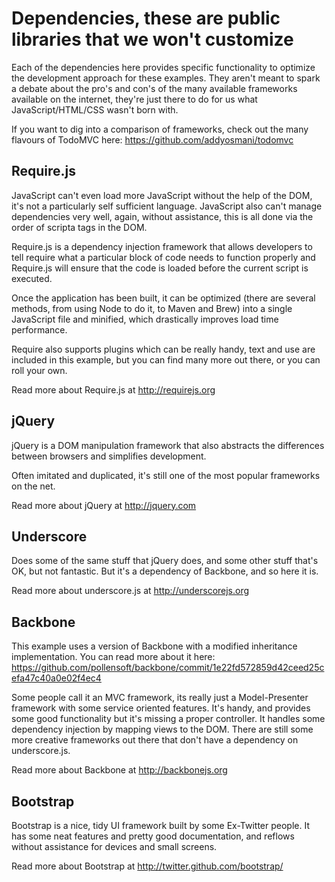 # Dependencies, these are public libraries that we won't customize

Each of the dependencies here provides specific functionality to optimize the development approach for these examples.
They aren't meant to spark a debate about the pro's and con's of the many available frameworks available on the internet,
they're just there to do for us what JavaScript/HTML/CSS wasn't born with.

If you want to dig into a comparison of frameworks, check out the many flavours of TodoMVC here:
https://github.com/addyosmani/todomvc

## Require.js

JavaScript can't even load more JavaScript without the help of the DOM, it's not a particularly self sufficient language.
JavaScript also can't manage dependencies very well, again, without assistance, this is all done via the order of scripta
 tags in the DOM.

Require.js is a dependency injection framework that allows developers to tell require what a particular block of code
needs to function properly and Require.js will ensure that the code is loaded before the current script is executed.

Once the application has been built, it can be optimized (there are several methods, from using Node to do it, to Maven
and Brew) into a single JavaScript file and minified, which drastically improves load time performance.

Require also supports plugins which can be really handy, text and use are included in this example, but you can find
many more out there, or you can roll your own.

Read more about Require.js at http://requirejs.org

## jQuery

jQuery is a DOM manipulation framework that also abstracts the differences between browsers and simplifies development.

Often imitated and duplicated, it's still one of the most popular frameworks on the net.

Read more about jQuery at http://jquery.com

## Underscore

Does some of the same stuff that jQuery does, and some other stuff that's OK, but not fantastic.  But it's a dependency
of Backbone, and so here it is.

Read more about underscore.js at http://underscorejs.org

## Backbone

This example uses a version of Backbone with a modified inheritance implementation.  You can read more about it here:
https://github.com/pollensoft/backbone/commit/1e22fd572859d42ceed25cefa47c40a0e02f4ec4

Some people call it an MVC framework, its really just a Model-Presenter framework with some service oriented features.
It's handy, and provides some good functionality but it's missing a proper controller.  It handles some dependency
injection by mapping views to the DOM.  There are still some more creative frameworks out there that don't have
a dependency on underscore.js.

Read more about Backbone at http://backbonejs.org

## Bootstrap

Bootstrap is a nice, tidy UI framework built by some Ex-Twitter people.  It has some neat features and pretty good
documentation, and reflows without assistance for devices and small screens.

Read more about Bootstrap at http://twitter.github.com/bootstrap/